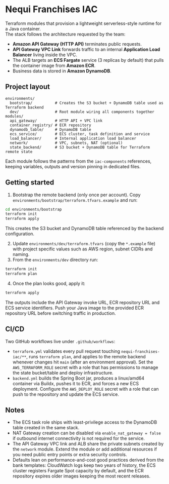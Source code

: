 # Nequi Franchises IAC

Terraform modules that provision a lightweight serverless-style runtime for a Java container.  
The stack follows the architecture requested by the team:

- **Amazon API Gateway (HTTP API)** terminates public requests.
- **API Gateway VPC Link** forwards traffic to an internal **Application Load Balancer** living inside the VPC.
- The ALB targets an **ECS Fargate** service (3 replicas by default) that pulls the container image from **Amazon ECR**.
- Business data is stored in **Amazon DynamoDB**.

## Project layout

```
environments/
  bootstrap/          # Creates the S3 bucket + DynamoDB table used as Terraform backend
  dev/                # Root module wiring all components together
modules/
  api_gateway/        # HTTP API + VPC link
  container_registry/ # ECR repository
  dynamodb_table/     # DynamoDB table
  ecs_service/        # ECS cluster, task definition and service
  load_balancer/      # Internal application load balancer
  network/            # VPC, subnets, NAT (optional)
  state_backend/      # S3 bucket + DynamoDB table for Terraform remote state
```

Each module follows the patterns from the `iac-components` references, keeping variables, outputs and version pinning in dedicated files.

## Getting started

1. Bootstrap the remote backend (only once per account). Copy `environments/bootstrap/terraform.tfvars.example` and run:

```bash
cd environments/bootstrap
terraform init
terraform apply
```

This creates the S3 bucket and DynamoDB table referenced by the backend configuration.

2. Update `environments/dev/terraform.tfvars` (copy the `*.example` file) with project specific values such as AWS region, subnet CIDRs and naming.
3. From the `environments/dev` directory run:

```bash
terraform init
terraform plan
```

4. Once the plan looks good, apply it:

```bash
terraform apply
```

The outputs include the API Gateway invoke URL, ECR repository URL and ECS service identifiers. Push your Java image to the provided ECR repository URL before switching traffic in production.

## CI/CD

Two GitHub workflows live under `.github/workflows`:

- `terraform.yml` validates every pull request touching `nequi-franchises-iac/**`, runs `terraform plan`, and applies to the remote backend whenever changes hit `main` (after an environment approval). Set the `AWS_TERRAFORM_ROLE` secret with a role that has permissions to manage the state bucket/table and deploy infrastructure.
- `backend.yml` builds the Spring Boot jar, produces a linux/amd64 container via Buildx, pushes it to ECR, and forces a new ECS deployment. Configure the `AWS_DEPLOY_ROLE` secret with a role that can push to the repository and update the ECS service.

## Notes

- The ECS task role ships with least-privilege access to the DynamoDB table created in the same stack.
- NAT Gateway creation can be disabled via `enable_nat_gateway = false` if outbound internet connectivity is not required for the service.
- The API Gateway VPC link and ALB share the private subnets created by the `network` module. Extend the module or add additional resources if you need public entry points or extra security controls.
- Defaults lean on performance-and-cost good practices derived from the bank templates: CloudWatch logs keep two years of history, the ECS cluster registers Fargate Spot capacity by default, and the ECR repository expires older images keeping the most recent releases.
